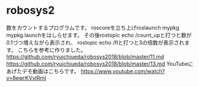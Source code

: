 # robosys2
数をカウントするプログラムです。 roscoreを立ち上げroslaunch mypkg mypkg.launchをはしらせます。 その後rostopic echo /count_upと打つと数が0.1づつ増えながら表示され、 rostopic echo /flと打つと3の倍数が表示されます。
こちらを参考に作りました。
https://github.com/ryuichiueda/robosys2018/blob/master/11.md
https://github.com/ryuichiueda/robosys2018/blob/master/13.md
YouTubeにあげたデモ動画はこちらです。
https://www.youtube.com/watch?v=8ewrKVvIRmI
